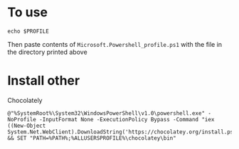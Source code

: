 # To use

```
echo $PROFILE
```

Then paste contents of `Microsoft.Powershell_profile.ps1` with the file in the directory printed above

# Install other 

Chocolately
```
@"%SystemRoot%\System32\WindowsPowerShell\v1.0\powershell.exe" -NoProfile -InputFormat None -ExecutionPolicy Bypass -Command "iex ((New-Object System.Net.WebClient).DownloadString('https://chocolatey.org/install.ps1'))" && SET "PATH=%PATH%;%ALLUSERSPROFILE%\chocolatey\bin"
```

